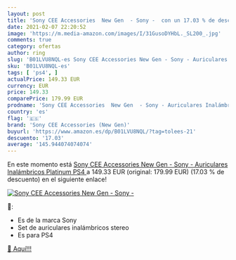 ```yaml
---
layout: post
title: 'Sony CEE Accessories  New Gen  - Sony -  con un 17.03 % de descuento'
date: 2021-02-07 22:20:52
image: 'https://m.media-amazon.com/images/I/31GusoDYHbL._SL200_.jpg'
comments: true
category: ofertas
author: ring
slug: 'B01LVU8NQL-es Sony CEE Accessories New Gen - Sony - Auriculares...'
sku: 'B01LVU8NQL-es'
tags: [ 'ps4', ]
actualPrice: 149.33 EUR
currency: EUR
price: 149.33
comparePrice: 179.99 EUR
prodname: 'Sony CEE Accessories  New Gen  - Sony - Auriculares Inalámbricos Platinum  PS4 '
country: 'es'
flag: '🇪🇸'
brand: 'Sony CEE Accessories (New Gen)'
buyurl: 'https://www.amazon.es/dp/B01LVU8NQL/?tag=tolees-21'
descuento: '17.03'
average: '145.944074074074'
---
```


En este momento está [Sony CEE Accessories  New Gen  - Sony - Auriculares Inalámbricos Platinum  PS4 ](https://www.amazon.es/dp/B01LVU8NQL/?tag=tolees-21) a 149.33 EUR (original: 179.99 EUR) (17.03 %  de descuento) en el siguiente enlace!

[![Sony CEE Accessories  New Gen  - Sony - ](https://m.media-amazon.com/images/I/31GusoDYHbL._SL200_.jpg)](https://www.amazon.es/dp/B01LVU8NQL/?tag=tolees-21)

🔎:

- Es de la marca Sony
- Set de auriculares inalámbricos stereo
- Es para PS4

[🛒 Aquí!!!](https://www.amazon.es/dp/B01LVU8NQL/?tag=tolees-21)
